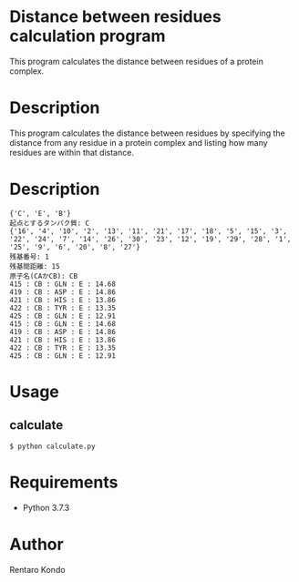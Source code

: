 # Distance between residues calculation program
This program calculates the distance between residues of a protein complex.

# Description
This program calculates the distance between residues by specifying the distance from any residue in a protein complex and listing how many residues are within that distance.

# Description
```
{'C', 'E', 'B'}
起点とするタンパク質: C
{'16', '4', '10', '2', '13', '11', '21', '17', '18', '5', '15', '3', '22', '24', '7', '14', '26', '30', '23', '12', '19', '29', '28', '1', '25', '9', '6', '20', '8', '27'}
残基番号: 1
残基間距離: 15
原子名(CAかCB): CB
415 : CB : GLN : E : 14.68
419 : CB : ASP : E : 14.86
421 : CB : HIS : E : 13.86
422 : CB : TYR : E : 13.35
425 : CB : GLN : E : 12.91
415 : CB : GLN : E : 14.68
419 : CB : ASP : E : 14.86
421 : CB : HIS : E : 13.86
422 : CB : TYR : E : 13.35
425 : CB : GLN : E : 12.91
```

# Usage
## calculate
```
$ python calculate.py 
```

# Requirements
- Python 3.7.3

# Author
Rentaro Kondo
